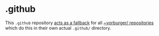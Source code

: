 # .github

This `.github` repository [acts as a fallback](https://www.freecodecamp.org/news/how-to-use-the-dot-github-repository/) for all [~vorburger/ repositories](https://github.com/vorburger?tab=repositories) which do this in their own actual `.github/` directory.
